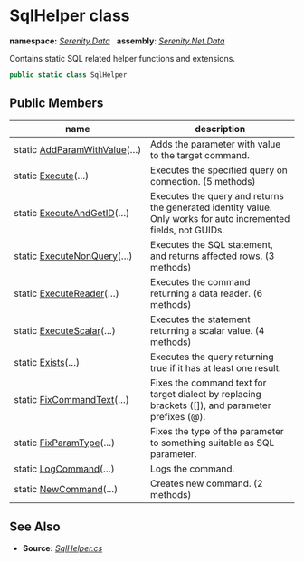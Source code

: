 # SqlHelper class
**namespace:** *[Serenity.Data](../README.md#serenity.data-namespace)*   **assembly**: *[Serenity.Net.Data](../README.md)*

Contains static SQL related helper functions and extensions.

```csharp
public static class SqlHelper
```

## Public Members

| name | description |
| --- | --- |
| static [AddParamWithValue](SqlHelper/AddParamWithValue.md)(…) | Adds the parameter with value to the target command. |
| static [Execute](SqlHelper/Execute.md)(…) | Executes the specified query on connection. (5 methods) |
| static [ExecuteAndGetID](SqlHelper/ExecuteAndGetID.md)(…) | Executes the query and returns the generated identity value. Only works for auto incremented fields, not GUIDs. |
| static [ExecuteNonQuery](SqlHelper/ExecuteNonQuery.md)(…) | Executes the SQL statement, and returns affected rows. (3 methods) |
| static [ExecuteReader](SqlHelper/ExecuteReader.md)(…) | Executes the command returning a data reader. (6 methods) |
| static [ExecuteScalar](SqlHelper/ExecuteScalar.md)(…) | Executes the statement returning a scalar value. (4 methods) |
| static [Exists](SqlHelper/Exists.md)(…) | Executes the query returning true if it has at least one result. |
| static [FixCommandText](SqlHelper/FixCommandText.md)(…) | Fixes the command text for target dialect by replacing brackets ([]), and parameter prefixes (@). |
| static [FixParamType](SqlHelper/FixParamType.md)(…) | Fixes the type of the parameter to something suitable as SQL parameter. |
| static [LogCommand](SqlHelper/LogCommand.md)(…) | Logs the command. |
| static [NewCommand](SqlHelper/NewCommand.md)(…) | Creates new command. (2 methods) |

## See Also

* **Source:** *[SqlHelper.cs](https://github.com/serenity-is/Serenity/blob/master/src/Serenity.Net.Data/SqlHelpers/SqlHelper.cs)*